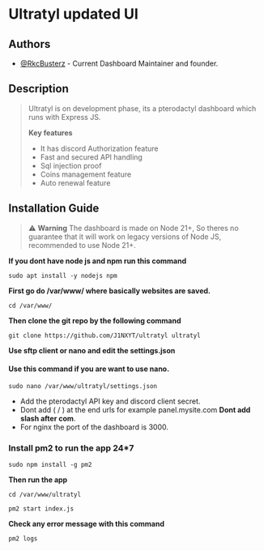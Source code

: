 # Ultratyl updated UI
## Authors

- [@RkcBusterz](https://github.com/RkcBusterz) - Current Dashboard Maintainer and founder.

## Description

> Ultratyl is on development phase, its a pterodactyl dashboard which runs with Express JS.
>
> **Key features**
> - It has discord Authorization feature
> - Fast and secured API handling
> - Sql injection proof
> - Coins management feature
> - Auto renewal feature

## Installation Guide

> ⚠️ **Warning** The dashboard is made on Node 21+, So theres no guarantee that it will work on legacy versions of Node JS, recommended to use Node 21+.

**If you dont have node js and npm run this command**

```
sudo apt install -y nodejs npm
```

**First go do /var/www/ where basically websites are saved.**

```
cd /var/www/
```

**Then clone the git repo by the following command**

```
git clone https://github.com/J1NXYT/ultratyl ultratyl
```

**Use sftp client or nano and edit the settings.json**

#### Use this command if you are want to use nano.
```
sudo nano /var/www/ultratyl/settings.json
```

- Add the pterodactyl API key and discord client secret.
- Dont add ( / ) at the end urls for example panel.mysite.com **Dont add slash after com**.
- For nginx the port of the dashboard is 3000.

### Install pm2 to run the app 24*7

```
sudo npm install -g pm2
```

**Then run the app**

```
cd /var/www/ultratyl
```

```
pm2 start index.js
```

**Check any error message with this command**

```
pm2 logs
```
